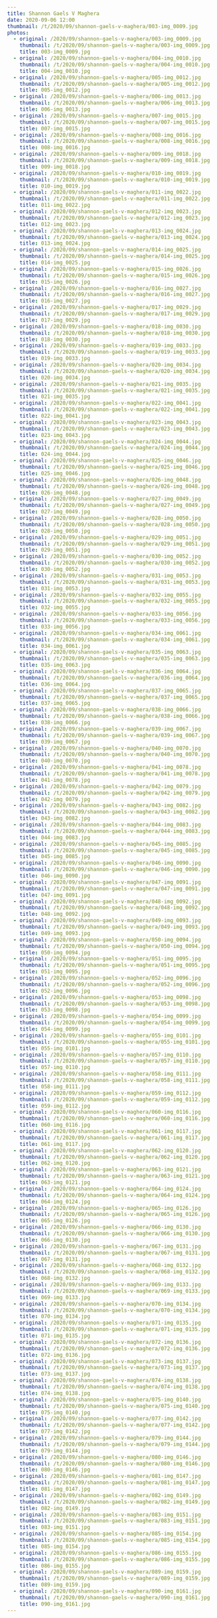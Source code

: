 ```yaml
---
title: Shannon Gaels V Maghera
date: 2020-09-06 12:00
thumbnail: /t/2020/09/shannon-gaels-v-maghera/003-img_0009.jpg
photos:
  - original: /2020/09/shannon-gaels-v-maghera/003-img_0009.jpg
    thumbnail: /t/2020/09/shannon-gaels-v-maghera/003-img_0009.jpg
    title: 003-img_0009.jpg
  - original: /2020/09/shannon-gaels-v-maghera/004-img_0010.jpg
    thumbnail: /t/2020/09/shannon-gaels-v-maghera/004-img_0010.jpg
    title: 004-img_0010.jpg
  - original: /2020/09/shannon-gaels-v-maghera/005-img_0012.jpg
    thumbnail: /t/2020/09/shannon-gaels-v-maghera/005-img_0012.jpg
    title: 005-img_0012.jpg
  - original: /2020/09/shannon-gaels-v-maghera/006-img_0013.jpg
    thumbnail: /t/2020/09/shannon-gaels-v-maghera/006-img_0013.jpg
    title: 006-img_0013.jpg
  - original: /2020/09/shannon-gaels-v-maghera/007-img_0015.jpg
    thumbnail: /t/2020/09/shannon-gaels-v-maghera/007-img_0015.jpg
    title: 007-img_0015.jpg
  - original: /2020/09/shannon-gaels-v-maghera/008-img_0016.jpg
    thumbnail: /t/2020/09/shannon-gaels-v-maghera/008-img_0016.jpg
    title: 008-img_0016.jpg
  - original: /2020/09/shannon-gaels-v-maghera/009-img_0018.jpg
    thumbnail: /t/2020/09/shannon-gaels-v-maghera/009-img_0018.jpg
    title: 009-img_0018.jpg
  - original: /2020/09/shannon-gaels-v-maghera/010-img_0019.jpg
    thumbnail: /t/2020/09/shannon-gaels-v-maghera/010-img_0019.jpg
    title: 010-img_0019.jpg
  - original: /2020/09/shannon-gaels-v-maghera/011-img_0022.jpg
    thumbnail: /t/2020/09/shannon-gaels-v-maghera/011-img_0022.jpg
    title: 011-img_0022.jpg
  - original: /2020/09/shannon-gaels-v-maghera/012-img_0023.jpg
    thumbnail: /t/2020/09/shannon-gaels-v-maghera/012-img_0023.jpg
    title: 012-img_0023.jpg
  - original: /2020/09/shannon-gaels-v-maghera/013-img_0024.jpg
    thumbnail: /t/2020/09/shannon-gaels-v-maghera/013-img_0024.jpg
    title: 013-img_0024.jpg
  - original: /2020/09/shannon-gaels-v-maghera/014-img_0025.jpg
    thumbnail: /t/2020/09/shannon-gaels-v-maghera/014-img_0025.jpg
    title: 014-img_0025.jpg
  - original: /2020/09/shannon-gaels-v-maghera/015-img_0026.jpg
    thumbnail: /t/2020/09/shannon-gaels-v-maghera/015-img_0026.jpg
    title: 015-img_0026.jpg
  - original: /2020/09/shannon-gaels-v-maghera/016-img_0027.jpg
    thumbnail: /t/2020/09/shannon-gaels-v-maghera/016-img_0027.jpg
    title: 016-img_0027.jpg
  - original: /2020/09/shannon-gaels-v-maghera/017-img_0029.jpg
    thumbnail: /t/2020/09/shannon-gaels-v-maghera/017-img_0029.jpg
    title: 017-img_0029.jpg
  - original: /2020/09/shannon-gaels-v-maghera/018-img_0030.jpg
    thumbnail: /t/2020/09/shannon-gaels-v-maghera/018-img_0030.jpg
    title: 018-img_0030.jpg
  - original: /2020/09/shannon-gaels-v-maghera/019-img_0033.jpg
    thumbnail: /t/2020/09/shannon-gaels-v-maghera/019-img_0033.jpg
    title: 019-img_0033.jpg
  - original: /2020/09/shannon-gaels-v-maghera/020-img_0034.jpg
    thumbnail: /t/2020/09/shannon-gaels-v-maghera/020-img_0034.jpg
    title: 020-img_0034.jpg
  - original: /2020/09/shannon-gaels-v-maghera/021-img_0035.jpg
    thumbnail: /t/2020/09/shannon-gaels-v-maghera/021-img_0035.jpg
    title: 021-img_0035.jpg
  - original: /2020/09/shannon-gaels-v-maghera/022-img_0041.jpg
    thumbnail: /t/2020/09/shannon-gaels-v-maghera/022-img_0041.jpg
    title: 022-img_0041.jpg
  - original: /2020/09/shannon-gaels-v-maghera/023-img_0043.jpg
    thumbnail: /t/2020/09/shannon-gaels-v-maghera/023-img_0043.jpg
    title: 023-img_0043.jpg
  - original: /2020/09/shannon-gaels-v-maghera/024-img_0044.jpg
    thumbnail: /t/2020/09/shannon-gaels-v-maghera/024-img_0044.jpg
    title: 024-img_0044.jpg
  - original: /2020/09/shannon-gaels-v-maghera/025-img_0046.jpg
    thumbnail: /t/2020/09/shannon-gaels-v-maghera/025-img_0046.jpg
    title: 025-img_0046.jpg
  - original: /2020/09/shannon-gaels-v-maghera/026-img_0048.jpg
    thumbnail: /t/2020/09/shannon-gaels-v-maghera/026-img_0048.jpg
    title: 026-img_0048.jpg
  - original: /2020/09/shannon-gaels-v-maghera/027-img_0049.jpg
    thumbnail: /t/2020/09/shannon-gaels-v-maghera/027-img_0049.jpg
    title: 027-img_0049.jpg
  - original: /2020/09/shannon-gaels-v-maghera/028-img_0050.jpg
    thumbnail: /t/2020/09/shannon-gaels-v-maghera/028-img_0050.jpg
    title: 028-img_0050.jpg
  - original: /2020/09/shannon-gaels-v-maghera/029-img_0051.jpg
    thumbnail: /t/2020/09/shannon-gaels-v-maghera/029-img_0051.jpg
    title: 029-img_0051.jpg
  - original: /2020/09/shannon-gaels-v-maghera/030-img_0052.jpg
    thumbnail: /t/2020/09/shannon-gaels-v-maghera/030-img_0052.jpg
    title: 030-img_0052.jpg
  - original: /2020/09/shannon-gaels-v-maghera/031-img_0053.jpg
    thumbnail: /t/2020/09/shannon-gaels-v-maghera/031-img_0053.jpg
    title: 031-img_0053.jpg
  - original: /2020/09/shannon-gaels-v-maghera/032-img_0055.jpg
    thumbnail: /t/2020/09/shannon-gaels-v-maghera/032-img_0055.jpg
    title: 032-img_0055.jpg
  - original: /2020/09/shannon-gaels-v-maghera/033-img_0056.jpg
    thumbnail: /t/2020/09/shannon-gaels-v-maghera/033-img_0056.jpg
    title: 033-img_0056.jpg
  - original: /2020/09/shannon-gaels-v-maghera/034-img_0061.jpg
    thumbnail: /t/2020/09/shannon-gaels-v-maghera/034-img_0061.jpg
    title: 034-img_0061.jpg
  - original: /2020/09/shannon-gaels-v-maghera/035-img_0063.jpg
    thumbnail: /t/2020/09/shannon-gaels-v-maghera/035-img_0063.jpg
    title: 035-img_0063.jpg
  - original: /2020/09/shannon-gaels-v-maghera/036-img_0064.jpg
    thumbnail: /t/2020/09/shannon-gaels-v-maghera/036-img_0064.jpg
    title: 036-img_0064.jpg
  - original: /2020/09/shannon-gaels-v-maghera/037-img_0065.jpg
    thumbnail: /t/2020/09/shannon-gaels-v-maghera/037-img_0065.jpg
    title: 037-img_0065.jpg
  - original: /2020/09/shannon-gaels-v-maghera/038-img_0066.jpg
    thumbnail: /t/2020/09/shannon-gaels-v-maghera/038-img_0066.jpg
    title: 038-img_0066.jpg
  - original: /2020/09/shannon-gaels-v-maghera/039-img_0067.jpg
    thumbnail: /t/2020/09/shannon-gaels-v-maghera/039-img_0067.jpg
    title: 039-img_0067.jpg
  - original: /2020/09/shannon-gaels-v-maghera/040-img_0070.jpg
    thumbnail: /t/2020/09/shannon-gaels-v-maghera/040-img_0070.jpg
    title: 040-img_0070.jpg
  - original: /2020/09/shannon-gaels-v-maghera/041-img_0078.jpg
    thumbnail: /t/2020/09/shannon-gaels-v-maghera/041-img_0078.jpg
    title: 041-img_0078.jpg
  - original: /2020/09/shannon-gaels-v-maghera/042-img_0079.jpg
    thumbnail: /t/2020/09/shannon-gaels-v-maghera/042-img_0079.jpg
    title: 042-img_0079.jpg
  - original: /2020/09/shannon-gaels-v-maghera/043-img_0082.jpg
    thumbnail: /t/2020/09/shannon-gaels-v-maghera/043-img_0082.jpg
    title: 043-img_0082.jpg
  - original: /2020/09/shannon-gaels-v-maghera/044-img_0083.jpg
    thumbnail: /t/2020/09/shannon-gaels-v-maghera/044-img_0083.jpg
    title: 044-img_0083.jpg
  - original: /2020/09/shannon-gaels-v-maghera/045-img_0085.jpg
    thumbnail: /t/2020/09/shannon-gaels-v-maghera/045-img_0085.jpg
    title: 045-img_0085.jpg
  - original: /2020/09/shannon-gaels-v-maghera/046-img_0090.jpg
    thumbnail: /t/2020/09/shannon-gaels-v-maghera/046-img_0090.jpg
    title: 046-img_0090.jpg
  - original: /2020/09/shannon-gaels-v-maghera/047-img_0091.jpg
    thumbnail: /t/2020/09/shannon-gaels-v-maghera/047-img_0091.jpg
    title: 047-img_0091.jpg
  - original: /2020/09/shannon-gaels-v-maghera/048-img_0092.jpg
    thumbnail: /t/2020/09/shannon-gaels-v-maghera/048-img_0092.jpg
    title: 048-img_0092.jpg
  - original: /2020/09/shannon-gaels-v-maghera/049-img_0093.jpg
    thumbnail: /t/2020/09/shannon-gaels-v-maghera/049-img_0093.jpg
    title: 049-img_0093.jpg
  - original: /2020/09/shannon-gaels-v-maghera/050-img_0094.jpg
    thumbnail: /t/2020/09/shannon-gaels-v-maghera/050-img_0094.jpg
    title: 050-img_0094.jpg
  - original: /2020/09/shannon-gaels-v-maghera/051-img_0095.jpg
    thumbnail: /t/2020/09/shannon-gaels-v-maghera/051-img_0095.jpg
    title: 051-img_0095.jpg
  - original: /2020/09/shannon-gaels-v-maghera/052-img_0096.jpg
    thumbnail: /t/2020/09/shannon-gaels-v-maghera/052-img_0096.jpg
    title: 052-img_0096.jpg
  - original: /2020/09/shannon-gaels-v-maghera/053-img_0098.jpg
    thumbnail: /t/2020/09/shannon-gaels-v-maghera/053-img_0098.jpg
    title: 053-img_0098.jpg
  - original: /2020/09/shannon-gaels-v-maghera/054-img_0099.jpg
    thumbnail: /t/2020/09/shannon-gaels-v-maghera/054-img_0099.jpg
    title: 054-img_0099.jpg
  - original: /2020/09/shannon-gaels-v-maghera/055-img_0101.jpg
    thumbnail: /t/2020/09/shannon-gaels-v-maghera/055-img_0101.jpg
    title: 055-img_0101.jpg
  - original: /2020/09/shannon-gaels-v-maghera/057-img_0110.jpg
    thumbnail: /t/2020/09/shannon-gaels-v-maghera/057-img_0110.jpg
    title: 057-img_0110.jpg
  - original: /2020/09/shannon-gaels-v-maghera/058-img_0111.jpg
    thumbnail: /t/2020/09/shannon-gaels-v-maghera/058-img_0111.jpg
    title: 058-img_0111.jpg
  - original: /2020/09/shannon-gaels-v-maghera/059-img_0112.jpg
    thumbnail: /t/2020/09/shannon-gaels-v-maghera/059-img_0112.jpg
    title: 059-img_0112.jpg
  - original: /2020/09/shannon-gaels-v-maghera/060-img_0116.jpg
    thumbnail: /t/2020/09/shannon-gaels-v-maghera/060-img_0116.jpg
    title: 060-img_0116.jpg
  - original: /2020/09/shannon-gaels-v-maghera/061-img_0117.jpg
    thumbnail: /t/2020/09/shannon-gaels-v-maghera/061-img_0117.jpg
    title: 061-img_0117.jpg
  - original: /2020/09/shannon-gaels-v-maghera/062-img_0120.jpg
    thumbnail: /t/2020/09/shannon-gaels-v-maghera/062-img_0120.jpg
    title: 062-img_0120.jpg
  - original: /2020/09/shannon-gaels-v-maghera/063-img_0121.jpg
    thumbnail: /t/2020/09/shannon-gaels-v-maghera/063-img_0121.jpg
    title: 063-img_0121.jpg
  - original: /2020/09/shannon-gaels-v-maghera/064-img_0124.jpg
    thumbnail: /t/2020/09/shannon-gaels-v-maghera/064-img_0124.jpg
    title: 064-img_0124.jpg
  - original: /2020/09/shannon-gaels-v-maghera/065-img_0126.jpg
    thumbnail: /t/2020/09/shannon-gaels-v-maghera/065-img_0126.jpg
    title: 065-img_0126.jpg
  - original: /2020/09/shannon-gaels-v-maghera/066-img_0130.jpg
    thumbnail: /t/2020/09/shannon-gaels-v-maghera/066-img_0130.jpg
    title: 066-img_0130.jpg
  - original: /2020/09/shannon-gaels-v-maghera/067-img_0131.jpg
    thumbnail: /t/2020/09/shannon-gaels-v-maghera/067-img_0131.jpg
    title: 067-img_0131.jpg
  - original: /2020/09/shannon-gaels-v-maghera/068-img_0132.jpg
    thumbnail: /t/2020/09/shannon-gaels-v-maghera/068-img_0132.jpg
    title: 068-img_0132.jpg
  - original: /2020/09/shannon-gaels-v-maghera/069-img_0133.jpg
    thumbnail: /t/2020/09/shannon-gaels-v-maghera/069-img_0133.jpg
    title: 069-img_0133.jpg
  - original: /2020/09/shannon-gaels-v-maghera/070-img_0134.jpg
    thumbnail: /t/2020/09/shannon-gaels-v-maghera/070-img_0134.jpg
    title: 070-img_0134.jpg
  - original: /2020/09/shannon-gaels-v-maghera/071-img_0135.jpg
    thumbnail: /t/2020/09/shannon-gaels-v-maghera/071-img_0135.jpg
    title: 071-img_0135.jpg
  - original: /2020/09/shannon-gaels-v-maghera/072-img_0136.jpg
    thumbnail: /t/2020/09/shannon-gaels-v-maghera/072-img_0136.jpg
    title: 072-img_0136.jpg
  - original: /2020/09/shannon-gaels-v-maghera/073-img_0137.jpg
    thumbnail: /t/2020/09/shannon-gaels-v-maghera/073-img_0137.jpg
    title: 073-img_0137.jpg
  - original: /2020/09/shannon-gaels-v-maghera/074-img_0138.jpg
    thumbnail: /t/2020/09/shannon-gaels-v-maghera/074-img_0138.jpg
    title: 074-img_0138.jpg
  - original: /2020/09/shannon-gaels-v-maghera/075-img_0140.jpg
    thumbnail: /t/2020/09/shannon-gaels-v-maghera/075-img_0140.jpg
    title: 075-img_0140.jpg
  - original: /2020/09/shannon-gaels-v-maghera/077-img_0142.jpg
    thumbnail: /t/2020/09/shannon-gaels-v-maghera/077-img_0142.jpg
    title: 077-img_0142.jpg
  - original: /2020/09/shannon-gaels-v-maghera/079-img_0144.jpg
    thumbnail: /t/2020/09/shannon-gaels-v-maghera/079-img_0144.jpg
    title: 079-img_0144.jpg
  - original: /2020/09/shannon-gaels-v-maghera/080-img_0146.jpg
    thumbnail: /t/2020/09/shannon-gaels-v-maghera/080-img_0146.jpg
    title: 080-img_0146.jpg
  - original: /2020/09/shannon-gaels-v-maghera/081-img_0147.jpg
    thumbnail: /t/2020/09/shannon-gaels-v-maghera/081-img_0147.jpg
    title: 081-img_0147.jpg
  - original: /2020/09/shannon-gaels-v-maghera/082-img_0149.jpg
    thumbnail: /t/2020/09/shannon-gaels-v-maghera/082-img_0149.jpg
    title: 082-img_0149.jpg
  - original: /2020/09/shannon-gaels-v-maghera/083-img_0151.jpg
    thumbnail: /t/2020/09/shannon-gaels-v-maghera/083-img_0151.jpg
    title: 083-img_0151.jpg
  - original: /2020/09/shannon-gaels-v-maghera/085-img_0154.jpg
    thumbnail: /t/2020/09/shannon-gaels-v-maghera/085-img_0154.jpg
    title: 085-img_0154.jpg
  - original: /2020/09/shannon-gaels-v-maghera/086-img_0155.jpg
    thumbnail: /t/2020/09/shannon-gaels-v-maghera/086-img_0155.jpg
    title: 086-img_0155.jpg
  - original: /2020/09/shannon-gaels-v-maghera/089-img_0159.jpg
    thumbnail: /t/2020/09/shannon-gaels-v-maghera/089-img_0159.jpg
    title: 089-img_0159.jpg
  - original: /2020/09/shannon-gaels-v-maghera/090-img_0161.jpg
    thumbnail: /t/2020/09/shannon-gaels-v-maghera/090-img_0161.jpg
    title: 090-img_0161.jpg
---
```

